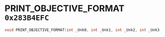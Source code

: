 # PRINT_OBJECTIVE_FORMAT `0x283B4EFC`

```cpp
void PRINT_OBJECTIVE_FORMAT(int _Unk0, int _Unk1, int _Unk2, int _Unk3, int _Unk4, int _Unk5, int _Unk6, int _Unk7, int _Unk8, int _Unk9, int _Unk10);
```